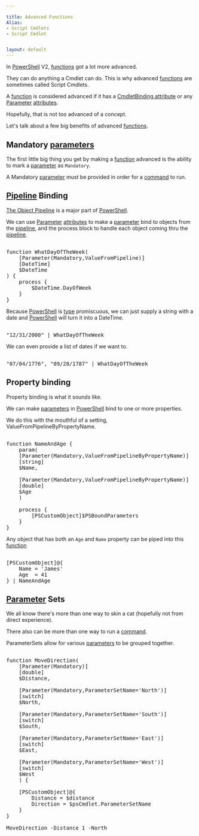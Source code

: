 ```yaml
---

title: Advanced Functions
Alias: 
- Script Cmdlets
- Script Cmdlet


layout: default
---
```


In [PowerShell](/PowerShell) V2, [functions](/PowerShell/Functions) got a lot more advanced.

They can do anything a Cmdlet can do.  This is why advanced [functions](/PowerShell/Functions) are sometimes called Script Cmdlets.

A [function](/PowerShell/Functions) is considered advanced if it has a [CmdletBinding attribute](/PowerShell/Attributes/CmdletBinding-Attribute) or any [Parameter](/PowerShell/Parameters) [attributes](/PowerShell/Attributes).

Hopefully, that is not too advanced of a concept.

Let's talk about a few big benefits of advanced [functions](/PowerShell/Functions).

## Mandatory [parameters](/PowerShell/Parameters)

The first little big thing you get by making a [function](/PowerShell/Functions) advanced is the ability to mark a [parameter](/PowerShell/Parameters) as `Mandatory`.

A Mandatory [parameter](/PowerShell/Parameters) must be provided in order for a [command](/PowerShell/Commands) to run.

## [Pipeline](/PowerShell/Concepts/The-Object-Pipeline) Binding

[The Object Pipeline](/PowerShell/Concepts/The-Object-Pipeline) is a major part of [PowerShell](/PowerShell).

We can use [Parameter](/PowerShell/Parameters) [attributes](/PowerShell/Attributes) to make a [parameter](/PowerShell/Parameters) bind to objects from the [pipeline](/PowerShell/Concepts/The-Object-Pipeline), and the process block to handle each object coming thru the [pipeline](/PowerShell/Concepts/The-Object-Pipeline).

<pre><br/><span class='Verbose'>function</span>&nbsp;<span class='Verbose'>WhatDayOfTheWeek</span><span class='Magenta'>(</span><br/>&nbsp;&nbsp;&nbsp;&nbsp;<span class='Magenta'>[</span><span class='Output'>Parameter</span><span class='Magenta'>(</span><span class='Output'>Mandatory</span><span class='Magenta'>,</span><span class='Output'>ValueFromPipeline</span><span class='Magenta'>)</span><span class='Magenta'>]</span><br/>&nbsp;&nbsp;&nbsp;&nbsp;<span class='Progress'>[DateTime]</span><br/>&nbsp;&nbsp;&nbsp;&nbsp;<span class='Warning'>$DateTime</span><br/><span class='Magenta'>)</span>&nbsp;<span class='Magenta'>{</span><br/>&nbsp;&nbsp;&nbsp;&nbsp;<span class='Verbose'>process</span>&nbsp;<span class='Magenta'>{</span><br/>&nbsp;&nbsp;&nbsp;&nbsp;&nbsp;&nbsp;&nbsp;&nbsp;<span class='Warning'>$DateTime</span><span class='Magenta'>.</span><span class='Output'>DayOfWeek</span><br/>&nbsp;&nbsp;&nbsp;&nbsp;<span class='Magenta'>}</span><br/><span class='Magenta'>}</span><br/></pre>

Because [PowerShell](/PowerShell) is [type](/PowerShell/Types) promiscuous, we can just supply a string with a date and [PowerShell](/PowerShell) will turn it into a DateTime.

<pre><br/><span class='Verbose'>"12/31/2000"</span>&nbsp;<span class='Magenta'>|</span>&nbsp;<span class='Warning'>WhatDayOfTheWeek</span><br/></pre>

We can even provide a list of dates if we want to.

<pre><br/><span class='Verbose'>"07/04/1776"</span><span class='Magenta'>,</span>&nbsp;<span class='Verbose'>"09/28/1787"</span>&nbsp;<span class='Magenta'>|</span>&nbsp;<span class='Warning'>WhatDayOfTheWeek</span><br/></pre>

## Property binding

Property binding is what it sounds like.

We can make [parameters](/PowerShell/Parameters) in [PowerShell](/PowerShell) bind to one or more properties.

We do this with the mouthful of a setting, ValueFromPipelineByPropertyName.

<pre><br/><span class='Verbose'>function</span>&nbsp;<span class='Verbose'>NameAndAge</span>&nbsp;<span class='Magenta'>{</span><br/>&nbsp;&nbsp;&nbsp;&nbsp;<span class='Verbose'>param</span><span class='Magenta'>(</span><br/>&nbsp;&nbsp;&nbsp;&nbsp;<span class='Magenta'>[</span><span class='Output'>Parameter</span><span class='Magenta'>(</span><span class='Output'>Mandatory</span><span class='Magenta'>,</span><span class='Output'>ValueFromPipelineByPropertyName</span><span class='Magenta'>)</span><span class='Magenta'>]</span><br/>&nbsp;&nbsp;&nbsp;&nbsp;<span class='Progress'>[string]</span><br/>&nbsp;&nbsp;&nbsp;&nbsp;<span class='Warning'>$Name</span><span class='Magenta'>,</span><br/><br/>&nbsp;&nbsp;&nbsp;&nbsp;<span class='Magenta'>[</span><span class='Output'>Parameter</span><span class='Magenta'>(</span><span class='Output'>Mandatory</span><span class='Magenta'>,</span><span class='Output'>ValueFromPipelineByPropertyName</span><span class='Magenta'>)</span><span class='Magenta'>]</span><br/>&nbsp;&nbsp;&nbsp;&nbsp;<span class='Progress'>[double]</span><br/>&nbsp;&nbsp;&nbsp;&nbsp;<span class='Warning'>$Age</span><br/>&nbsp;&nbsp;&nbsp;&nbsp;<span class='Magenta'>)</span><br/><br/>&nbsp;&nbsp;&nbsp;&nbsp;<span class='Verbose'>process</span>&nbsp;<span class='Magenta'>{</span><br/>&nbsp;&nbsp;&nbsp;&nbsp;&nbsp;&nbsp;&nbsp;&nbsp;<span class='Progress'>[PSCustomObject]</span><span class='Warning'>$PSBoundParameters</span><br/>&nbsp;&nbsp;&nbsp;&nbsp;<span class='Magenta'>}</span><br/><span class='Magenta'>}</span><br/></pre>

Any object that has both an `Age` and `Name` property can be piped into this [function](/PowerShell/Functions)

<pre><br/><span class='Progress'>[PSCustomObject]</span><span class='Magenta'>@{</span><br/>&nbsp;&nbsp;&nbsp;&nbsp;<span class='Output'>Name</span>&nbsp;<span class='Magenta'>=</span>&nbsp;<span class='Verbose'>'James'</span><br/>&nbsp;&nbsp;&nbsp;&nbsp;<span class='Output'>Age</span>&nbsp;&nbsp;<span class='Magenta'>=</span>&nbsp;<span class='Output'>41</span><br/><span class='Magenta'>}</span>&nbsp;<span class='Magenta'>|</span>&nbsp;<span class='Warning'>NameAndAge</span><br/></pre>

## [Parameter](/PowerShell/Parameters) Sets

We all know there's more than one way to skin a cat (hopefully not from direct experience).

There also can be more than one way to run a [command](/PowerShell/Commands).

ParameterSets allow for various [parameters](/PowerShell/Parameters) to be grouped together.

<pre><br/><span class='Verbose'>function</span>&nbsp;<span class='Verbose'>MoveDirection</span><span class='Magenta'>(</span>&nbsp;&nbsp;&nbsp;&nbsp;<br/>&nbsp;&nbsp;&nbsp;&nbsp;<span class='Magenta'>[</span><span class='Output'>Parameter</span><span class='Magenta'>(</span><span class='Output'>Mandatory</span><span class='Magenta'>)</span><span class='Magenta'>]</span><br/>&nbsp;&nbsp;&nbsp;&nbsp;<span class='Progress'>[double]</span><br/>&nbsp;&nbsp;&nbsp;&nbsp;<span class='Warning'>$Distance</span><span class='Magenta'>,</span><br/><br/>&nbsp;&nbsp;&nbsp;&nbsp;<span class='Magenta'>[</span><span class='Output'>Parameter</span><span class='Magenta'>(</span><span class='Output'>Mandatory</span><span class='Magenta'>,</span><span class='Output'>ParameterSetName</span><span class='Magenta'>=</span><span class='Verbose'>'North'</span><span class='Magenta'>)</span><span class='Magenta'>]</span><br/>&nbsp;&nbsp;&nbsp;&nbsp;<span class='Progress'>[switch]</span><br/>&nbsp;&nbsp;&nbsp;&nbsp;<span class='Warning'>$North</span><span class='Magenta'>,</span><br/><br/>&nbsp;&nbsp;&nbsp;&nbsp;<span class='Magenta'>[</span><span class='Output'>Parameter</span><span class='Magenta'>(</span><span class='Output'>Mandatory</span><span class='Magenta'>,</span><span class='Output'>ParameterSetName</span><span class='Magenta'>=</span><span class='Verbose'>'South'</span><span class='Magenta'>)</span><span class='Magenta'>]</span><br/>&nbsp;&nbsp;&nbsp;&nbsp;<span class='Progress'>[switch]</span><br/>&nbsp;&nbsp;&nbsp;&nbsp;<span class='Warning'>$South</span><span class='Magenta'>,</span><br/><br/>&nbsp;&nbsp;&nbsp;&nbsp;<span class='Magenta'>[</span><span class='Output'>Parameter</span><span class='Magenta'>(</span><span class='Output'>Mandatory</span><span class='Magenta'>,</span><span class='Output'>ParameterSetName</span><span class='Magenta'>=</span><span class='Verbose'>'East'</span><span class='Magenta'>)</span><span class='Magenta'>]</span><br/>&nbsp;&nbsp;&nbsp;&nbsp;<span class='Progress'>[switch]</span><br/>&nbsp;&nbsp;&nbsp;&nbsp;<span class='Warning'>$East</span><span class='Magenta'>,</span><br/><br/>&nbsp;&nbsp;&nbsp;&nbsp;<span class='Magenta'>[</span><span class='Output'>Parameter</span><span class='Magenta'>(</span><span class='Output'>Mandatory</span><span class='Magenta'>,</span><span class='Output'>ParameterSetName</span><span class='Magenta'>=</span><span class='Verbose'>'West'</span><span class='Magenta'>)</span><span class='Magenta'>]</span><br/>&nbsp;&nbsp;&nbsp;&nbsp;<span class='Progress'>[switch]</span><br/>&nbsp;&nbsp;&nbsp;&nbsp;<span class='Warning'>$West</span><br/>&nbsp;&nbsp;&nbsp;&nbsp;<span class='Magenta'>)</span>&nbsp;<span class='Magenta'>{</span><br/><br/>&nbsp;&nbsp;&nbsp;&nbsp;<span class='Progress'>[PSCustomObject]</span><span class='Magenta'>@{</span><br/>&nbsp;&nbsp;&nbsp;&nbsp;&nbsp;&nbsp;&nbsp;&nbsp;<span class='Output'>Distance</span>&nbsp;<span class='Magenta'>=</span>&nbsp;<span class='Warning'>$distance</span><br/>&nbsp;&nbsp;&nbsp;&nbsp;&nbsp;&nbsp;&nbsp;&nbsp;<span class='Output'>Direction</span>&nbsp;<span class='Magenta'>=</span>&nbsp;<span class='Warning'>$psCmdlet</span><span class='Magenta'>.</span><span class='Output'>ParameterSetName</span><br/>&nbsp;&nbsp;&nbsp;&nbsp;<span class='Magenta'>}</span><br/><span class='Magenta'>}</span><br/><br/><span class='Warning'>MoveDirection</span>&nbsp;<span class='Magenta'>-Distance</span>&nbsp;<span class='Output'>1</span>&nbsp;<span class='Magenta'>-North</span><br/></pre>
